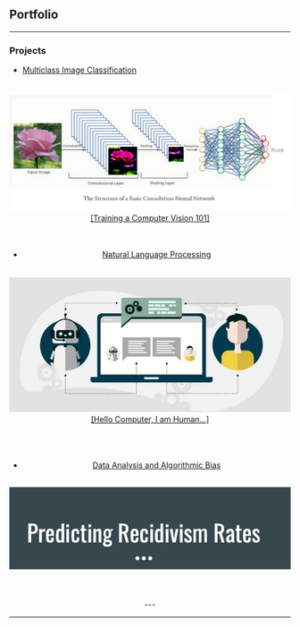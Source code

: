 ## Portfolio

---

### Projects

- [Multiclass Image Classification](https://github.com/larandrup/larandrup.github.io/tree/master/multiclass_image_classification)
<center>
<br>
<a href="multiclass_image_classification/Flower_Classifier_Presentation.pdf"><img src="images/Screen Shot 2021-04-25 at 6.36.50 PM.png?raw=true"/></a>
<br>
<a href="https://larandrup.medium.com/training-a-computer-vision-101-ffaafe5dcde7">[Training a Computer Vision 101]</a>
<br>
<br>
<br>

- [Natural Language Processing](https://github.com/larandrup/larandrup.github.io/tree/master/web_API_and_NLP)
<center>
<br>
<a href="https://github.com/larandrup/larandrup.github.io/blob/master/web_API_and_NLP/A%20Tale%20of%20Two%20Subreddits.pdf"><img src="images/Screen Shot 2021-04-25 at 6.53.48 PM.png?raw=true"/></a>
<br>
<a href="https://larandrup.medium.com/hello-computer-i-am-human-9af8455e1b8f">[Hello Computer, I am Human…]</a>
</center>
<br>
<br>
<br>

- [Data Analysis and Algorithmic Bias](https://github.com/larandrup/larandrup.github.io/tree/master/algoritmic_and_data_bias_analysis)
<center>
<br>
<a href="https://github.com/larandrup/larandrup.github.io/tree/master/algoritmic_and_data_bias_analysis/Analysis of Algorithms in Recidivism.pdf"><img src="images/Screen Shot 2021-04-25 at 6.57.54 PM.png?raw=true"/></a>
<br>

</center>
<br>
<br>
<br>
---




---
<!-- <p style="font-size:11px">Page template forked from <a href="https://github.com/evanca/quick-portfolio">evanca</a></p> -->
<!-- Remove above link if you don't want to attibute -->
